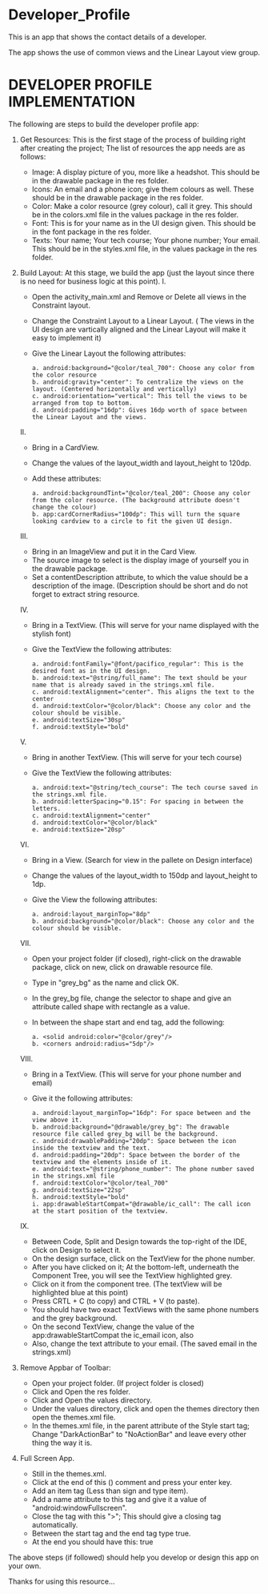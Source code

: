 # Developer_Profile
This is an app that shows the contact details of a developer.

The app shows the use of common views and the Linear Layout view group.

DEVELOPER PROFILE IMPLEMENTATION
================================

The following are steps to build the developer profile app:

1. Get Resources:
    This is the first stage of the process of building right after creating the project; The list of resources the app needs are as follows:
    - Image: A display picture of you, more like a headshot. This should be in the drawable package in the res folder.
    - Icons: An email and a phone icon; give them colours as well. These should be in the drawable package in the res folder.
    - Color: Make a color resource (grey colour), call it grey. This should be in the colors.xml file in the values package in the res folder.
    - Font: This is for your name as in the UI design given. This should be in the font package in the res folder.
    - Texts: Your name; Your tech course; Your phone number; Your email. This should be in the styles.xml file, in the values package in the res folder.


2. Build Layout:
    At this stage, we build the app (just the layout since there is no need for business logic at this point).
   I.
    - Open the activity_main.xml and Remove or Delete all views in the Constraint layout.
    - Change the Constraint Layout to a Linear Layout. ( The views in the UI design are vartically aligned and the Linear Layout will make it easy to implement it)
    - Give the Linear Layout the following attributes:

          a. android:background="@color/teal_700": Choose any color from the color resource
          b. android:gravity="center": To centralize the views on the layout. (Centered horizontally and vertically)
          c. android:orientation="vertical": This tell the views to be arranged from top to bottom.
          d. android:padding="16dp": Gives 16dp worth of space between the Linear Layout and the views.
      

    II.
    - Bring in a CardView.
    - Change the values of the layout_width and layout_height to 120dp.
    - Add these attributes:
      
          a. android:backgroundTint="@color/teal_200": Choose any color from the color resource. (The background attribute doesn't change the colour)
          b. app:cardCornerRadius="100dp": This will turn the square looking cardview to a circle to fit the given UI design.


    III.
    - Bring in an ImageView and put it in the Card View.
    - The source image to select is the display image of yourself you in the drawable package.
    - Set a contentDescription attribute, to which the value should be a description of the image. (Description should be short and do not forget to extract string resource.


    IV.
    - Bring in a TextView. (This will serve for your name displayed with the stylish font)
    - Give the TextView the following attributes:
      
          a. android:fontFamily="@font/pacifico_regular": This is the desired font as in the UI design.
          b. android:text="@string/full_name": The text should be your name that is already saved in the strings.xml file.
          c. android:textAlignment="center". This aligns the text to the center
          d. android:textColor="@color/black": Choose any color and the colour should be visible.
          e. android:textSize="30sp"
          f. android:textStyle="bold"


    V.
    - Bring in another TextView. (This will serve for your tech course)
    - Give the TextView the following attributes:
      
          a. android:text="@string/tech_course": The tech course saved in the strings.xml file.
          b. android:letterSpacing="0.15": For spacing in between the letters.
          c. android:textAlignment="center"
          d. android:textColor="@color/black"
          e. android:textSize="20sp"


    VI.
    - Bring in a View. (Search for view in the pallete on Design interface)
    - Change the values of the layout_width to 150dp and layout_height to 1dp.
    - Give the View the following attributes:
      
          a. android:layout_marginTop="8dp"
          b. android:background="@color/black": Choose any color and the colour should be visible.


    VII.
    - Open your project folder (if closed), right-click on the drawable package, click on new, click on drawable resource file.
    - Type in "grey_bg" as the name and click OK.
    - In the grey_bg file, change the selector to shape and give an attribute called shape with rectangle as a value.
    - In between the shape start and end tag, add the following:
      
          a. <solid android:color="@color/grey"/>
          b. <corners android:radius="5dp"/>


    VIII.
    - Bring in a TextView. (This will serve for your phone number and email)
    - Give it the following attributes:
      
          a. android:layout_marginTop="16dp": For space between and the view above it.
          b. android:background="@drawable/grey_bg": The drawable resource file called grey_bg will be the background.
          c. android:drawablePadding="20dp": Space between the icon inside the textview and the text.
          d. android:padding="20dp": Space between the border of the textview and the elements inside of it.
          e. android:text="@string/phone_number": The phone number saved in the strings.xml file
          f. android:textColor="@color/teal_700"
          g. android:textSize="22sp"
          h. android:textStyle="bold"
          i. app:drawableStartCompat="@drawable/ic_call": The call icon at the start position of the textview.


    IX.
    - Between Code, Split and Design towards the top-right of the IDE, click on Design to select it.
    - On the design surface, click on the TextView for the phone number.
    - After you have clicked on it; At the bottom-left, underneath the Component Tree, you will see the TextView highlighted grey.
    - Click on it from the component tree. (The textView will be highlighted blue at this point)
    - Press CRTL + C (to copy) and CTRL + V (to paste).
    - You should have two exact TextViews with the same phone numbers and the grey background.
    - On the second TextView, change the value of the app:drawableStartCompat the ic_email icon, also
    - Also, change the text attribute to your email. (The saved email in the strings.xml)


4. Remove Appbar of Toolbar:
    - Open your project folder. (If project folder is closed)
    - Click and Open the res folder.
    - Click and Open the values directory.
    - Under the values directory, click and open the themes directory then open the themes.xml file.
    - In the themes.xml file, in the parent attribute of the Style start tag; Change "DarkActionBar" to "NoActionBar" and leave every other thing the way it is.


5. Full Screen App.
    - Still in the themes.xml.
    - Click at the end of this (<!-- Customize your theme here. -->) comment and press your enter key.
    - Add an item tag (Less than sign and type item).
    - Add a name attribute to this tag and give it a value of "android:windowFullscreen".
    - Close the tag with this ">"; This should give a closing tag automatically.
    - Between the start tag and the end tag type true.
    - At the end you should have this: <item name="android:windowFullscreen">true</item>


The above steps (if followed) should help you develop or design this app on your own.

Thanks for using this resource...
